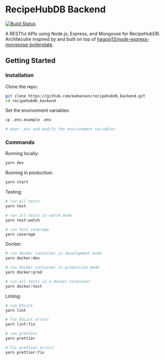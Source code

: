 # RecipeHubDB Backend

[![Build Status](https://travis-ci.com/ewhanson/recipehubdb_backend.svg?token=3xBcQTx8ktfYABDBnT2v&branch=master)](https://travis-ci.com/ewhanson/recipehubdb_backend)

A RESTful APIs using Node.js, Express, and Mongoose for RecipeHubDB. Architecutre inspired by and built on top of [hagopj13/node-express-mongoose-boilerplate](https://github.com/hagopj13/node-express-mongoose-boilerplate).

## Getting Started

### Installation

Clone the repo:

```bash
git clone https://github.com/ewhanson/recipehubdb_backend.git
cd recipehubdb_backend
```

Set the environment variables:

```bash
cp .env.example .env

# open .env and modify the environment variables
```

### Commands

Running locally:

```bash
yarn dev
```

Running in production:

```bash
yarn start
```

Testing:

```bash
# run all tests
yarn test

# run all tests in watch mode
yarn test:watch

# run test coverage
yarn coverage
```

Docker:

```bash
# run docker container in development mode
yarn docker:dev

# run docker container in production mode
yarn docker:prod

# run all tests in a docker container
yarn docker:test
```

Linting:

```bash
# run ESLint
yarn lint

# fix ESLint errors
yarn lint:fix

# run prettier
yarn prettier

# fix prettier errors
yarn prettier:fix
```
